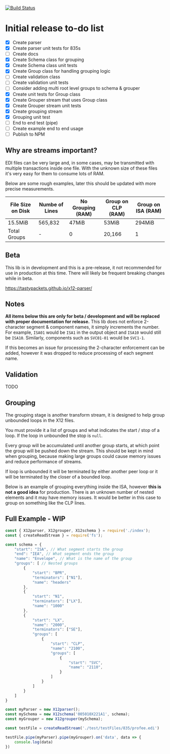 [![Build Status](https://travis-ci.org/tastypackets/x12-parser.svg?branch=master)](https://travis-ci.org/tastypackets/x12-parser)

# Initial release to-do list
- [x] Create parser
- [x] Create parser unit tests for 835s
- [ ] Create docs
- [X] Create Schema class for grouping
- [X] Create Schema class unit tests
- [X] Create Group class for handling grouping logic
- [ ] Create validation class
- [ ] Create validation unit tests
- [ ] Consider adding multi root level groups to schema & grouper
- [X] Create unit tests for Group class
- [X] Create Grouper stream that uses Group class
- [X] Create Grouper stream unit tests
- [X] Create grouping stream
- [X] Grouping unit test
- [ ] End to end test (pipe)
- [ ] Create example end to end usage
- [ ] Publish to NPM

## Why are streams important?
EDI files can be very large and, in some cases, may be transmitted with multiple transactions inside one file. With the unknown size of these files it's very easy for them to consume lots of RAM.

Below are some rough examples, later this should be updated with more precise measurements.

| File Size on Disk  | Numbe of Lines | No Grouping (RAM) | Group on CLP (RAM) | Group on ISA (RAM) |
| ------------------ | -------------- | ----------------- | ------------------ | ------------------ |
|       15.5MiB      |     565,832    |       47MiB       |        53MiB       |       294MiB       |
|    Total Groups    |        -       |         0         |        20,166      |          1         |

## Beta
This lib is in development and this is a pre-release, it not recommended for use in production at this time. There will likely be frequent breaking changes while in beta.

https://tastypackets.github.io/x12-parser/

## Notes
**All items below this are only for beta / development and will be replaced with proper documentation for release.**
This lib does not enforce 2-character segment & component names, it simply increments the number. For example, `ISA01` would be `ISA1` in the output object and `ISA10` would still be `ISA10`. Similarly, components such as `SVC01-01` would be `SVC1-1`.

If this becomes an issue for processing the 2-character enforcement can be added, however it was dropped to reduce processing of each segment name.

## Validation
TODO

## Grouping
The grouping stage is another transform stream, it is designed to help group unbounded loops in the X12 files.

You must provide it a list of groups and what indicates the start / stop of a loop. If the loop in unbounded the stop is `null`.

Every group will be accumulated until another group starts, at which point the group will be pushed down the stream. This should be kept in mind when grouping, because making large groups could cause memory issues and reduce performance of streams.

If loop is unbounded it will be terminated by either another peer loop or it will be terminated by the closer of a bounded loop.

Below is an example of grouping everything inside the ISA, however **this is not a good idea** for production. There is an unknown number of nested elements and it may have memory issues. It would be better in this case to group on something like the CLP lines.

## Full Example - WIP
```javascript
const { X12parser, X12grouper, X12schema } = require('./index');
const { createReadStream } = require('fs');

const schema = {
    "start": "ISA", // What segment starts the group
    "end": "IEA", // What segment ends the group
    "name": "Envelope", // What is the name of the group
    "groups": [ // Nested groups
        {
            "start": "BPR",
            "terminators": ["N1"],
            "name": "headers"
        },
        {
            "start": "N1",
            "terminators": ["LX"],
            "name": "1000"
        },
        {
            "start": "LX",
            "name": "2000",
            "terminators": ["SE"],
            "groups": [
                {
                    "start": "CLP",
                    "name": "2100",
                    "groups": [
                        {
                            "start": "SVC",
                            "name": "2110",
                        }
                    ]
                }
            ]
        }
    ]
}

const myParser = new X12parser();
const mySchema = new X12schema('005010X221A1', schema);
const myGrouper = new X12grouper(mySchema);

const testFile = createReadStream('./test/testFiles/835/profee.edi')

testFile.pipe(myParser).pipe(myGrouper).on('data', data => {
    console.log(data)
})
```
